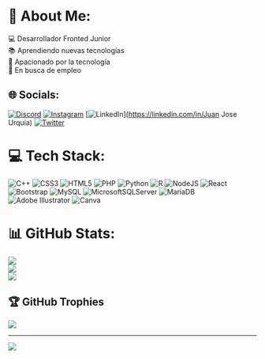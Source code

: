 # 💫 About Me:
💻 Desarrollador Fronted Junior <br>📚 Aprendiendo nuevas tecnologías<br>💾 Apacionado por la tecnología<br>💼 En busca de empleo<br>


## 🌐 Socials:
[![Discord](https://img.shields.io/badge/Discord-%237289DA.svg?logo=discord&logoColor=white)](https://discord.gg/eljuanjo08) [![Instagram](https://img.shields.io/badge/Instagram-%23E4405F.svg?logo=Instagram&logoColor=white)](https://instagram.com/eljuanjo0806) [![LinkedIn](https://img.shields.io/badge/LinkedIn-%230077B5.svg?logo=linkedin&logoColor=white)](https://linkedin.com/in/Juan Jose Urquia) [![Twitter](https://img.shields.io/badge/Twitter-%231DA1F2.svg?logo=Twitter&logoColor=white)](https://twitter.com/eljuanjo_08) 

# 💻 Tech Stack:
![C++](https://img.shields.io/badge/c++-%2300599C.svg?style=for-the-badge&logo=c%2B%2B&logoColor=white) ![CSS3](https://img.shields.io/badge/css3-%231572B6.svg?style=for-the-badge&logo=css3&logoColor=white) ![HTML5](https://img.shields.io/badge/html5-%23E34F26.svg?style=for-the-badge&logo=html5&logoColor=white) ![PHP](https://img.shields.io/badge/php-%23777BB4.svg?style=for-the-badge&logo=php&logoColor=white) ![Python](https://img.shields.io/badge/python-3670A0?style=for-the-badge&logo=python&logoColor=ffdd54) ![R](https://img.shields.io/badge/r-%23276DC3.svg?style=for-the-badge&logo=r&logoColor=white) ![NodeJS](https://img.shields.io/badge/node.js-6DA55F?style=for-the-badge&logo=node.js&logoColor=white) ![React](https://img.shields.io/badge/react-%2320232a.svg?style=for-the-badge&logo=react&logoColor=%2361DAFB) ![Bootstrap](https://img.shields.io/badge/bootstrap-%238511FA.svg?style=for-the-badge&logo=bootstrap&logoColor=white) ![MySQL](https://img.shields.io/badge/mysql-%2300000f.svg?style=for-the-badge&logo=mysql&logoColor=white) ![MicrosoftSQLServer](https://img.shields.io/badge/Microsoft%20SQL%20Server-CC2927?style=for-the-badge&logo=microsoft%20sql%20server&logoColor=white) ![MariaDB](https://img.shields.io/badge/MariaDB-003545?style=for-the-badge&logo=mariadb&logoColor=white) ![Adobe Illustrator](https://img.shields.io/badge/adobe%20illustrator-%23FF9A00.svg?style=for-the-badge&logo=adobe%20illustrator&logoColor=white) ![Canva](https://img.shields.io/badge/Canva-%2300C4CC.svg?style=for-the-badge&logo=Canva&logoColor=white)
# 📊 GitHub Stats:
![](https://github-readme-stats.vercel.app/api?username=eljuanjo08&theme=dark&hide_border=true&include_all_commits=false&count_private=false)<br/>
![](https://github-readme-streak-stats.herokuapp.com/?user=eljuanjo08&theme=dark&hide_border=true)<br/>
![](https://github-readme-stats.vercel.app/api/top-langs/?username=eljuanjo08&theme=dark&hide_border=true&include_all_commits=false&count_private=false&layout=compact)

## 🏆 GitHub Trophies
![](https://github-profile-trophy.vercel.app/?username=eljuanjo08&theme=radical&no-frame=false&no-bg=true&margin-w=4)

---
[![](https://visitcount.itsvg.in/api?id=eljuanjo08&icon=0&color=0)](https://visitcount.itsvg.in)

<!-- Proudly created with GPRM ( https://gprm.itsvg.in ) -->
